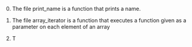 0. The file print_name is a function that prints a name.

1. The file array_iterator is a function that executes a
 function given as a parameter on each element of an array

2. T
